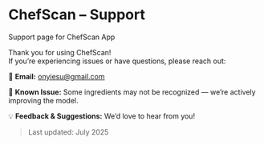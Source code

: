 # ChefScan – Support
Support page for ChefScan App


Thank you for using ChefScan!  
If you’re experiencing issues or have questions, please reach out:

📧 **Email:** onyiesu@gmail.com

📸 **Known Issue:** Some ingredients may not be recognized — we’re actively improving the model. 

💡 **Feedback & Suggestions:** We’d love to hear from you!

> Last updated: July 2025

